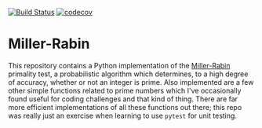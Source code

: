 [![Build Status](https://app.travis-ci.com/mcsweeney90/miller-rabin.svg?branch=main)](https://app.travis-ci.com/mcsweeney90/miller-rabin)
[![codecov](https://codecov.io/gh/mcsweeney90/miller-rabin/branch/main/graph/badge.svg?token=SLBOGBDXU7)](https://codecov.io/gh/mcsweeney90/miller-rabin)
# Miller-Rabin

This repository contains a Python implementation of the [Miller-Rabin](https://en.wikipedia.org/wiki/Miller%E2%80%93Rabin_primality_test) primality test, a probabilistic algorithm which determines, to a high degree of accuracy, whether or not an integer is prime. Also implemented are a few other simple functions related to prime numbers which I've occasionally found useful for coding challenges and that kind of thing. There are far more efficient implementations of all these functions out there; this repo was really just an exercise when learning to use `pytest` for unit testing.     

  
